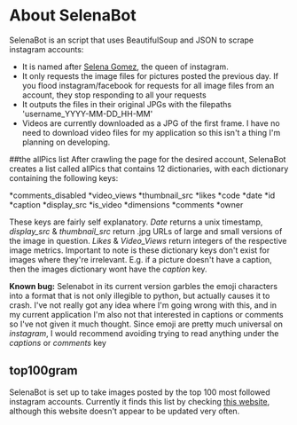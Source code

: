 # About SelenaBot
SelenaBot is an script that uses BeautifulSoup and JSON to scrape instagram accounts:
* It is named after [Selena Gomez](http://www.instagram.com/selenagomez), the queen of instagram. 
* It only requests the image files for pictures posted the previous day. If you flood instagram/facebook for requests for all image files from an account, they stop responding to all your requests
* It outputs the files in their original JPGs with the filepaths 'username_YYYY-MM-DD_HH-MM'
* Videos are currently downloaded as a JPG of the first frame. I have no need to download video files for my application so this isn't a thing I'm planning on developing.

##the allPics list
After crawling the page for the desired account, SelenaBot creates a list called allPics that contains 12 dictionaries, with each dictionary containing the following keys:

*comments_disabled
*video_views
*thumbnail_src
*likes
*code
*date
*id
*caption
*display_src
*is_video
*dimensions
*comments
*owner

These keys are fairly self explanatory. *Date* returns a unix timestamp, *display_src* & *thumbnail_src* return .jpg URLs of large and small versions of the image in question. *Likes* & *Video_Views* return integers of the respective image metrics. Important to note is these dictionary keys don't exist for images where they're irrelevant. E.g. if a picture doesn't have a caption, then the images dictionary wont have the *caption* key. 

**Known bug:** Selenabot in its current version garbles the emoji characters into a format that is not only illegible to python, but actually causes it to crash. I've not really got any idea where I'm going wrong with this, and in my current application I'm also not that interested in captions or comments so I've not given it much thought. Since emoji are pretty much universal on *instagram*, I would recommend avoiding trying to read anything under the *captions* or *comments* key

## top100gram
SelenaBot is set up to take images posted by the top 100 most followed instagram accounts. Currently it finds this list by checking [this website](http://socialblade.com/instagram/top/100/followers), although this website doesn't appear to be updated very often. 
